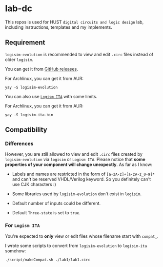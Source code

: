 # lab-dc

This repos is used for HUST `digital circuits and logic design` lab, including instructions, templates and my implements.

## Requirement

`logisim-evolution` is recommended to view and edit `.circ` files instead of older `logisim`.

You can get it from [GitHub releases](https://github.com/reds-heig/logisim-evolution/releases).

For Archlinux, you can get it from AUR:

```shell
yay -S logisim-evolution
```

You can also use [`Logism ITA`](https://github.com/LogisimIt/Logisim/releases) with some limits.

For Archlinux, you can get it from AUR:

```shell
yay -S logisim-ita-bin
```

## Compatibility

### Differences

However, you are still allowed to view and edit `.circ` files created by `logisim-evolution` via `logisim` or `Logism ITA`. Please notice that **some properties of your component will change unexpectly**. As far as I know:

* Labels and names are restricted in the form of `[a-zA-z]+[a-zA-z_0-9]*` and can't be reserved VHDL/Verilog keyword. So you definitely can't use CJK characters :)

* Some libraries used by `logisim-evolution` don't exist in `logisim`.

* Default number of inputs could be different.

* Default `Three-state` is set to `true`.

### For `Logism ITA`

You're expected to **only** view or edit files whose filename start with `compat_`.

I wrote some scripts to convert from `logisim-evolution` to `logisim-ita` somehow:

```shell
./script/makeCompat.sh ./lab1/lab1.circ
```